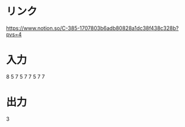 # リンク
https://www.notion.so/C-385-1707803b6adb80828a1dc38f438c328b?pvs=4

# 入力
8
5 7 5 7 7 5 7 7

# 出力
3
